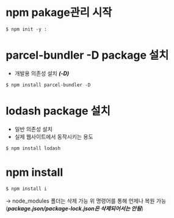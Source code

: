 # npm pakage관리 시작
```
$ npm init -y : 
```

# parcel-bundler -D package 설치
- 개발용 의존성 설치 ***(-D)***
```
$ npm install parcel-bundler -D
```


# lodash package 설치
- 일반 의존성 설치
- 실제 웹사이트에서 동작시키는 용도
```
$ npm install lodash
```


# npm install
```
$ npm install i
```
-> node_modules 폴더는 삭제 가능 위 명령어를 통해 언제나 복원 가능(***package.json/package-lock.json은 삭제되어서는 안됨***)

